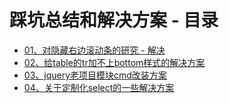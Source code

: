 # 踩坑总结和解决方案 - 目录

- [01、对隐藏右边滚动条的研究 - 解决](./01、对隐藏右边滚动条的研究/index.html)
- [02、给table的tr加不上bottom样式的解决方案](./02、给table的tr加不上bottom样式的解决方案)
- [03、jquery老项目模块cmd改装方案](./03、jquery老项目模块cmd改装方案)
- [04、关于定制化select的一些解决方案](./04、关于定制化select的一些解决方案)